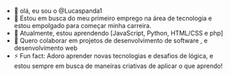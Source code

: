 - 👋 olá, eu sou o @Lucaspanda1
- 👀  Estou em busca do meu primeiro emprego na área de tecnologia e estou empolgado para começar minha carreira.
- 🌱 Atualmente, estou aprendendo [JavaScript, Python, HTML/CSS e php]
- 💞️ Quero colaborar em projetos de desenvolvimento de software , e desenvolvimento web
- ⚡ Fun fact: Adoro aprender novas tecnologias e desafios de lógica, e estou sempre em busca de maneiras criativas de aplicar o que aprendo!
